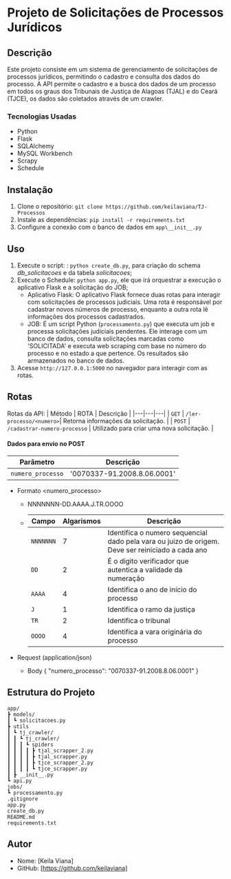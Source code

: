 # Projeto de Solicitações de Processos Jurídicos

## Descrição

Este projeto consiste em um sistema de gerenciamento de solicitações de processos jurídicos, permitindo o cadastro e consulta dos dados do processo.
A API permite o cadastro e a busca dos dados de um processo em todos os graus dos Tribunais de Justiça de Alagoas (TJAL) e do Ceará (TJCE), os dados são coletados através de um crawler.

### Tecnologias Usadas
- Python
- Flask
- SQLAlchemy
- MySQL Workbench
- Scrapy
- Schedule

## Instalação

1. Clone o repositório: `git clone https://github.com/keilaviana/TJ-Processos`
2. Instale as dependências: `pip install -r requirements.txt`
3. Configure a conexão com o banco de dados em `app\__init__.py`

## Uso
1. Execute o script: : `python create_db.py`, para criação do schema *db_solicitacoes* e da tabela *solicitacoes*;
2. Execute o Schedule: `python app.py`, ele que irá orquestrar a execução o aplicativo Flask e a solicitação do JOB;
    - Aplicativo Flask: O aplicativo Flask fornece duas rotas para interagir com solicitações de processos judiciais. Uma rota é responsável por cadastrar novos números de processo, enquanto a outra rota lê informações dos processos cadastrados.
    - JOB: É um script Python (`processamento.py`) que executa um job e processa solicitações judiciais pendentes. Ele interage com um banco de dados, consulta solicitações marcadas como 'SOLICITADA' e executa web scraping com base no número do processo e no estado a que pertence. Os resultados são armazenados no banco de dados.
3. Acesse `http://127.0.0.1:5000` no navegador para interagir com as rotas.

## Rotas
Rotas da API:
| Método | ROTA | Descrição |
|---|---|---|
| `GET` | `/ler-processo/<numero>`| Retorna informações da solicitação. |
| `POST` | `/cadastrar-numero-processo` | Utilizado para criar uma nova solicitação. |

#### Dados para envio no POST
| Parâmetro | Descrição |
|---|---|
| `numero_processo` | '0070337-91.2008.8.06.0001' |

+ Formato <numero_processo>
    + NNNNNNN-DD.AAAA.J.TR.OOOO
    + | Campo | Algarismos | Descrição |
      |---|---|---|
      | `NNNNNNN` | 7 | Identifica o numero sequencial dado pela vara ou juizo de origem. Deve ser reiniciado a cada ano |
      | `DD` | 2 | É o digito verificador que autentica a validade da numeração |
      | `AAAA` | 4 | Identifica o ano de início do processo |
      | `J` | 1 | Identifica o ramo da justiça |
      | `TR` | 2 | Identifica o tribunal |  
      | `OOOO` | 4 | Identifica a vara originária do processo |
      

+ Request (application/json)

    + Body
        {
            "numero_processo": "0070337-91.2008.8.06.0001"
        }


## Estrutura do Projeto

```dir
app/
┣ models/
┃ ┗ solicitacoes.py
┣ utils
┃ ┗ tj_crawler/
┃ ┃ ┗ tj_crawler/
┃ ┃ ┃ ┗ spiders
┃ ┃ ┃ ┃ ┣ tjal_scrapper_2.py
┃ ┃ ┃ ┃ ┣ tjal_scrapper.py
┃ ┃ ┃ ┃ ┣ tjce_scrapper_2.py
┃ ┃ ┃ ┃ ┗ tjce_scrapper.py
┃ ┣ __init__.py
┗ api.py
jobs/
┗ processamento.py
.gitignore
app.py
create_db.py
README.md
requirements.txt
```
## Autor

- Nome: [Keila Viana]
- GitHub: [https://github.com/keilaviana]
